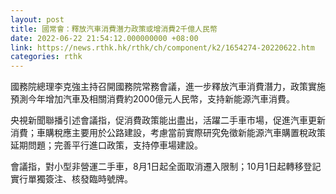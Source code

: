 ```yaml
---
layout: post
title: 國常會：釋放汽車消費潛力政策或增消費2千億人民幣
date: 2022-06-22 21:54:12.000000000 +08:00
link: https://news.rthk.hk/rthk/ch/component/k2/1654274-20220622.htm
categories: rthk
---
```


國務院總理李克強主持召開國務院常務會議，進一步釋放汽車消費潛力，政策實施預測今年增加汽車及相關消費約2000億元人民幣，支持新能源汽車消費。

央視新聞聯播引述會議指，促消費政策能出盡出，活躍二手車市場，促進汽車更新消費；車購稅應主要用於公路建設，考慮當前實際研究免徵新能源汽車購置稅政策延期問題；完善平行進口政策，支持停車場建設。

會議指，對小型非營運二手車，8月1日起全面取消遷入限制；10月1日起轉移登記實行單獨簽注、核發臨時號牌。
